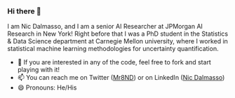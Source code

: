 ### Hi there 👋

<!--
**Mr8ND/Mr8ND** is a ✨ _special_ ✨ repository because its `README.md` (this file) appears on your GitHub profile.

Here are some ideas to get you started:

- 🔭 I’m currently working on ...
- 🌱 I’m currently learning ...
- 👯 I’m looking to collaborate on ...
- 🤔 I’m looking for help with ...
- 💬 Ask me about ...
- 📫 How to reach me: ...
- 😄 Pronouns: ...
- ⚡ Fun fact: ...
-->

I am Nic Dalmasso, and I am a senior AI Researcher at JPMorgan AI Research in New York! Right before that I was a PhD student in the Statistics & Data Science department at Carnegie Mellon university, where I worked in statistical machine learning methodologies for uncertainty quantification.

- 💬 If you are interested in any of the code, feel free to fork and start playing with it!
- 📫 You can reach me on Twitter ([Mr8ND](https://twitter.com/Mr8ND)) or on LinkedIn ([Nic Dalmasso](https://www.linkedin.com/in/nicdalmasso/?locale=en_US))
- 😄 Pronouns: He/His
